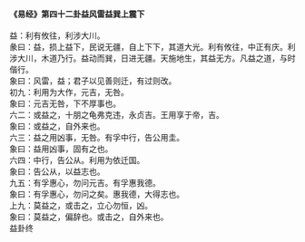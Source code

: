 <font face=微软雅黑>

#### 《易经》第四十二卦益风雷益巽上震下   

益：利有攸往，利涉大川。   
彖曰：益，损上益下，民说无疆，自上下下，其道大光。利有攸往，中正有庆。利涉大川，木道乃行。益动而巽，日进无疆。天施地生，其益无方。凡益之道，与时偕行。   
象曰：风雷，益；君子以见善则迁，有过则改。   
初九：利用为大作，元吉，无咎。   
象曰：元吉无咎，下不厚事也。   
六二：或益之，十朋之龟弗克违，永贞吉。王用享于帝，吉。   
象曰：或益之，自外来也。   
六三：益之用凶事，无咎。有孚中行，告公用圭。   
象曰：益用凶事，固有之也。   
六四：中行，告公从。利用为依迁国。   
象曰：告公从，以益志也。   
九五：有孚惠心，勿问元吉。有孚惠我德。   
象曰：有孚惠心，勿问之矣。惠我德，大得志也。   
上九：莫益之，或击之，立心勿恒，凶。   
象曰：莫益之，偏辞也。或击之，自外来也。   
益卦终   

</font>
